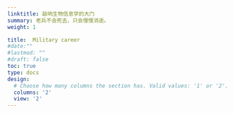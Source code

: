 ```yaml
---
linktitle: 敲响生物信息学的大门
summary: 老兵不会死去，只会慢慢消逝。
weight: 1

title:  Military career
#date:""
#lastmod: ""
#draft: false
toc: true
type: docs
design:
  # Choose how many columns the section has. Valid values: '1' or '2'.
  columns: '2'
  view: '2'
---
```



